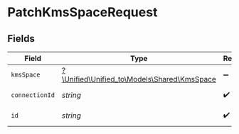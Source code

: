 # PatchKmsSpaceRequest


## Fields

| Field                                                                          | Type                                                                           | Required                                                                       | Description                                                                    |
| ------------------------------------------------------------------------------ | ------------------------------------------------------------------------------ | ------------------------------------------------------------------------------ | ------------------------------------------------------------------------------ |
| `kmsSpace`                                                                     | [?\Unified\Unified_to\Models\Shared\KmsSpace](../../Models/Shared/KmsSpace.md) | :heavy_minus_sign:                                                             | N/A                                                                            |
| `connectionId`                                                                 | *string*                                                                       | :heavy_check_mark:                                                             | ID of the connection                                                           |
| `id`                                                                           | *string*                                                                       | :heavy_check_mark:                                                             | ID of the Space                                                                |